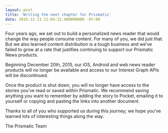 ```yaml
---
layout: post
title: 'Writing the next chapter for Prismatic'
date: 2015-12-11 11:04:22.000000000 -07:00
---
```



Four years ago, we set out to build a personalized news reader that would change the way people consume content. For many of you, we did just that. But we also learned content distribution is a tough business and we’ve failed to grow at a rate that justifies continuing to support our Prismatic News products.

Beginning December 20th, 2015, our iOS, Android and web news reader products will no longer be available and access to our Interest Graph APIs will be discontinued.

Once the product is shut down, you will no longer have access to the stories you’ve read or saved within Prismatic. We recommend saving anything you want to remember by adding the story to Pocket, emailing it to yourself or copying and pasting the links into another document.

Thanks to all of you who supported us during this journey; we hope you’ve learned lots of interesting things along the way.

The Prismatic Team

